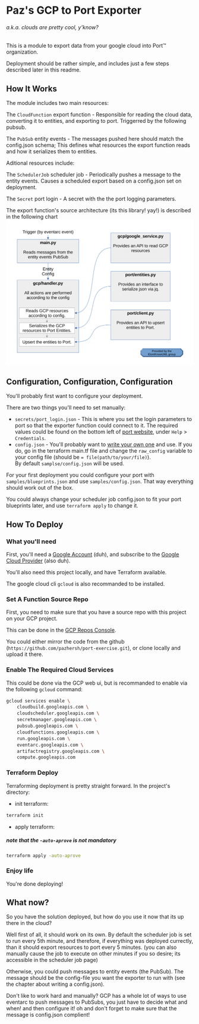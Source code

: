 # Paz's GCP to Port Exporter
###### a.k.a. clouds are pretty cool, y'know?

This is a module to export data from your google cloud into Port™ organization.

Deployment should be rather simple, and includes just a few steps described later in this readme.

## How It Works

The module includes two main resources:

The `CloudFunction` export function - Responsible for reading the cloud data, converting it to entities, and exporting to port. Triggerred by the following pubsub.

The `PubSub` entity events - The messages pushed here should match the config.json schema; This defines what resources the export function reads and how it serializes them to entities.


Aditional resources include:

The `SchedulerJob` scheduler job - Periodically pushes a message to the entity events. Causes a scheduled export based on a config.json set on deployment.

The `Secret` port login - A secret with the the port logging parameters.


The export function's source architecture (its this library! yay!) is described in the following chart
![](./media/flowchart.svg)

## Configuration, Configuration, Configuration
You'll probably first want to configure your deployment.

There are two things you'll need to set manually:
- `secrets/port_login.json` - This is where you set the login parameters to port so that the exporter function could connect to it. The required values could be found on the bottom left of [port website](https://www.getport.io), under `Help` > `Credentials`.
- `config.json` - You'll probably want to [write your own one](/media/config.md) and use. If you do, go in the terraform main.tf file and change the `raw_config` variable to your config file (should be `= file(path/to/your/file)`). \
By default `samplse/config.json` will be used.


For your first deployment you could configure your port with `samples/blueprints.json` and use `samples/config.json`. That way everything should work out of the box.

You could always change your scheduler job config.json to fit your port blueprints later, and use `terraform apply` to change it.


## How To Deploy

### What you'll need
First, you'll need a [Google Account](https://www.gmail.com) (duh), and subscribe to the [Google Cloud Provider](https://console.cloud.google.com/) (also duh).

You'll also need this project locally, and have Terraform available.

The google cloud cli `gcloud` is also recommanded to be installed.


### Set A Function Source Repo

First, you need to make sure that you have a source repo with this project on your GCP project.

This can be done in the [GCP Repos Console](https://source.cloud.google.com/repo/connect).

You could either mirror the code from the github (`https://github.com/pazhersh/port-exercise.git`), or clone locally and upload it there.

### Enable The Required Cloud Services

This could be done via the GCP web ui, but is recommanded to enable via the following `gcloud` command:
```bash
gcloud services enable \
    cloudbuild.googleapis.com \
    cloudscheduler.googleapis.com \
    secretmanager.googleapis.com \
    pubsub.googleapis.com \
    cloudfunctions.googleapis.com \
    run.googleapis.com \
    eventarc.googleapis.com \
    artifactregistry.googleapis.com \
    compute.googleapis.com
```

### Terraform Deploy

Terraforming deployment is pretty straight forward.
In the project's directory:

* init terraform:
```bash
terraform init
```

* apply terraform:
##### note that the `-auto-aprove` is not mandatory
```bash
terraform apply -auto-aprove
```

### Enjoy life

You're done deploying!

## What now?

So you have the solution deployed, but how do you use it now that its up there in the cloud?

Well first of all, it should work on its own. By default the scheduler job is set to run every 5th minute, and therefore, if everything was deployed currectly, than it should export resources to port every 5 minutes. (you can also manually cause the job to execute on other minutes if you so desire; its accessible in the scheduler job page)

Otherwise, you could push messages to entity events (the PubSub). The message should be the config-file you want the exporter to run with (see the chapter about writing a config.json).

Don't like to work hard and manually? GCP has a whole lot of ways to use eventarc to push messages to PubSubs, you just have to decide what and when! and then configure it! oh and don't forget to make sure that the message is config.json complient!
